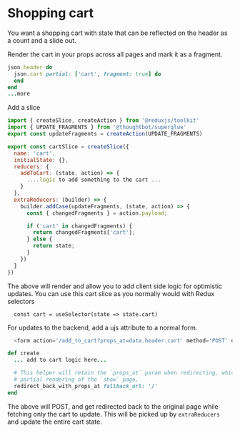 # Shopping cart

You want a shopping cart with state that can be reflected on the header as a count and a slide out.

Render the cart in your props across all pages and mark it as a fragment.

```ruby
json.header do
  json.cart partial: ['cart', fragment: true] do
  end
end
...more
```

Add a slice

```javascript
import { createSlice, createAction } from '@reduxjs/toolkit'
import { UPDATE_FRAGMENTS } from '@thoughtbot/superglue'
export const updateFragments = createAction(UPDATE_FRAGMENTS)

export const cartSlice = createSlice({
  name: 'cart',
  initialState: {},
  reducers: {
    addToCart: (state, action) => {
      ....logic to add something to the cart ...
    }
  },
  extraReducers: (builder) => {
    builder.addCase(updateFragments, (state, action) => {
      const { changedFragments } = action.payload;

      if ('cart' in changedFragments) {
        return changedFragments['cart'];
      } else {
        return state;
      }
    })
  }
})
```

The above will render and allow you to add client side logic for optimistic
updates. You can use this cart slice as you normally would with Redux selectors

```
  const cart = useSelector(state => state.cart)
```


For updates to the backend, add a ujs attribute to a normal form.

```javascript
  <form action='/add_to_cart?props_at=data.header.cart' method='POST' data-sg-remote={true}>
```

```ruby
def create
  ... add to cart logic here...

  # This helper will retain the `props_at` param when redirecting, which allows the
  # partial rendering of the `show` page.
  redirect_back_with_props_at fallback_url: '/'
end
```

The above will POST, and get redirected back to the original page while
fetching only the cart to update. This will be picked up by `extraReducers` and
update the entire cart state.
